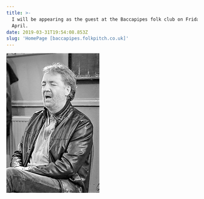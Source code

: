```yaml
---
title: >-
  I will be appearing as the guest at the Baccapipes folk club on Friday 12th
  April. 
date: 2019-03-31T19:54:08.853Z
slug: 'HomePage [baccapipes.folkpitch.co.uk]'
---
```

![](/images/untitled-2417.jpg)
